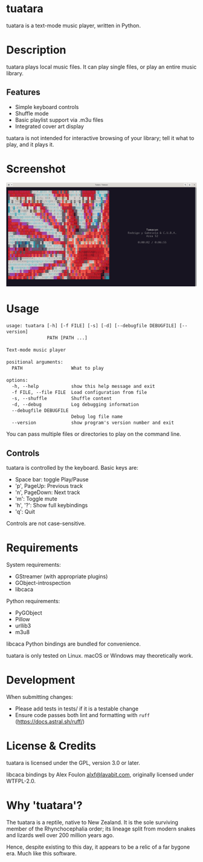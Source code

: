 
tuatara
=======

tuatara is a text-mode music player, written in Python.

# Description

tuatara plays local music files. It can play single files, or play
an entire music library.

## Features

- Simple keyboard controls
- Shuffle mode
- Basic playlist support via .m3u files
- Integrated cover art display

tuatara is not intended for interactive browsing of your library;
tell it what to play, and it plays it.

# Screenshot

![Screenshot](https://github.com/wenottingham/tuatara/raw/main/assets/screenshot.png)

# Usage

```
usage: tuatara [-h] [-f FILE] [-s] [-d] [--debugfile DEBUGFILE] [--version]
               PATH [PATH ...]

Text-mode music player

positional arguments:
  PATH                  What to play

options:
  -h, --help            show this help message and exit
  -f FILE, --file FILE  Load configuration from file
  -s, --shuffle         Shuffle content
  -d, --debug           Log debugging information
  --debugfile DEBUGFILE
                        Debug log file name
  --version             show program's version number and exit
```

You can pass multiple files or directories to play on the command line.

## Controls

tuatara is controlled by the keyboard. Basic keys are:

- Space bar: toggle Play/Pause
- 'p', PageUp: Previous track
- 'n', PageDown: Next track
- 'm': Toggle mute
- 'h', '?': Show full keybindings
- 'q': Quit

Controls are not case-sensitive.

# Requirements

System requirements:
- GStreamer (with appropriate plugins)
- GObject-introspection
- libcaca

Python requirements:
- PyGObject
- Pillow
- urllib3
- m3u8

libcaca Python bindings are bundled for convenience.

tuatara is only tested on Linux. macOS or Windows may theoretically work.

# Development

When submitting changes:
- Please add tests in tests/ if it is a testable change
- Ensure code passes both lint and formatting with `ruff` (https://docs.astral.sh/ruff/)

# License & Credits

tuatara is licensed under the GPL, version 3.0 or later.

libcaca bindings by Alex Foulon <alxf@lavabit.com>, originally licensed
under WTFPL-2.0.

# Why 'tuatara'?

The tuatara is a reptile, native to New Zealand. It is the sole surviving
member of the Rhynchocephalia order; its lineage split from modern snakes
and lizards well over 200 million years ago.

Hence, despite existing to this day, it appears to be a relic of a far bygone
era. Much like this software.
